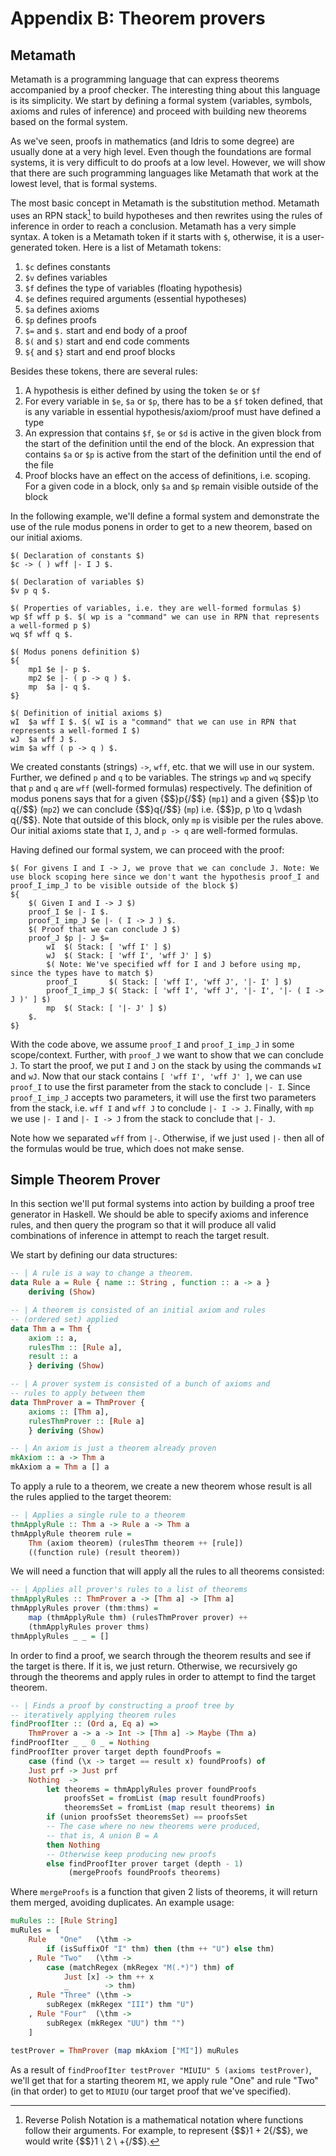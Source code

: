 # Appendix B: Theorem provers

## Metamath

Metamath is a programming language that can express theorems accompanied by a proof checker. The interesting thing about this language is its simplicity. We start by defining a formal system (variables, symbols, axioms and rules of inference) and proceed with building new theorems based on the formal system.

As we've seen, proofs in mathematics (and Idris to some degree) are usually done at a very high level. Even though the foundations are formal systems, it is very difficult to do proofs at a low level. However, we will show that there are such programming languages like Metamath that work at the lowest level, that is formal systems.

The most basic concept in Metamath is the substitution method. Metamath uses an RPN stack[^apbn1] to build hypotheses and then rewrites using the rules of inference in order to reach a conclusion. Metamath has a very simple syntax. A token is a Metamath token if it starts with `$`, otherwise, it is a user-generated token. Here is a list of Metamath tokens:

1. `$c` defines constants
1. `$v` defines variables
1. `$f` defines the type of variables (floating hypothesis)
1. `$e` defines required arguments (essential hypotheses)
1. `$a` defines axioms
1. `$p` defines proofs
1. `$=` and `$.` start and end body of a proof
1. `$(` and `$)` start and end code comments
1. `${` and `$}` start and end proof blocks

Besides these tokens, there are several rules:

1. A hypothesis is either defined by using the token `$e` or `$f`
1. For every variable in `$e`, `$a` or `$p`, there has to be a `$f` token defined, that is any variable in essential hypothesis/axiom/proof must have defined a type
1. An expression that contains `$f`, `$e` or `$d` is active in the given block from the start of the definition until the end of the block. An expression that contains `$a` or `$p` is active from the start of the definition until the end of the file
1. Proof blocks have an effect on the access of definitions, i.e. scoping. For a given code in a block, only `$a` and `$p` remain visible outside of the block

In the following example, we'll define a formal system and demonstrate the use of the rule modus ponens in order to get to a new theorem, based on our initial axioms.

```text
$( Declaration of constants $)
$c -> ( ) wff |- I J $.

$( Declaration of variables $)
$v p q $.

$( Properties of variables, i.e. they are well-formed formulas $)
wp $f wff p $. $( wp is a "command" we can use in RPN that represents a well-formed p $)
wq $f wff q $.

$( Modus ponens definition $)
${
    mp1 $e |- p $.
    mp2 $e |- ( p -> q ) $.
    mp  $a |- q $.
$}

$( Definition of initial axioms $)
wI  $a wff I $. $( wI is a "command" that we can use in RPN that represents a well-formed I $)
wJ  $a wff J $.
wim $a wff ( p -> q ) $.
```

We created constants (strings) `->`, `wff`, etc. that we will use in our system. Further, we defined `p` and `q` to be variables. The strings `wp` and `wq` specify that `p` and `q` are `wff` (well-formed formulas) respectively. The definition of modus ponens says that for a given {$$}p{/$$} (`mp1`) and a given {$$}p \to q{/$$} (`mp2`) we can conclude {$$}q{/$$} (`mp`) i.e. {$$}p, p \to q \vdash q{/$$}. Note that outside of this block, only `mp` is visible per the rules above. Our initial axioms state that `I`, `J`, and `p -> q` are well-formed formulas.

Having defined our formal system, we can proceed with the proof:

```text
$( For givens I and I -> J, we prove that we can conclude J. Note: We use block scoping here since we don't want the hypothesis proof_I and proof_I_imp_J to be visible outside of the block $)
${
    $( Given I and I -> J $)
    proof_I $e |- I $.
    proof_I_imp_J $e |- ( I -> J ) $.
    $( Proof that we can conclude J $)
    proof_J $p |- J $=
        wI  $( Stack: [ 'wff I' ] $)
        wJ  $( Stack: [ 'wff I', 'wff J' ] $)
        $( Note: We've specified wff for I and J before using mp, since the types have to match $)
        proof_I       $( Stack: [ 'wff I', 'wff J', '|- I' ] $)
        proof_I_imp_J $( Stack: [ 'wff I', 'wff J', '|- I', '|- ( I -> J )' ] $)
        mp  $( Stack: [ '|- J' ] $)
    $.
$}
```

With the code above, we assume `proof_I` and `proof_I_imp_J` in some scope/context. Further, with `proof_J` we want to show that we can conclude `J`. To start the proof, we put `I` and `J` on the stack by using the commands `wI` and `wJ`. Now that our stack contains `[ 'wff I', 'wff J' ]`, we can use `proof_I` to use the first parameter from the stack to conclude `|- I`. Since `proof_I_imp_J` accepts two parameters, it will use the first two parameters from the stack, i.e. `wff I` and `wff J` to conclude `|- I -> J`. Finally, with `mp` we use `|- I` and `|- I -> J` from the stack to conclude that `|- J`.

Note how we separated `wff` from `|-`. Otherwise, if we just used `|-` then all of the formulas would be true, which does not make sense.

## Simple Theorem Prover

In this section we'll put formal systems into action by building a proof tree generator in Haskell. We should be able to specify axioms and inference rules, and then query the program so that it will produce all valid combinations of inference in attempt to reach the target result.

We start by defining our data structures:

```haskell
-- | A rule is a way to change a theorem.
data Rule a = Rule { name :: String , function :: a -> a }
    deriving (Show)

-- | A theorem is consisted of an initial axiom and rules
-- (ordered set) applied
data Thm a = Thm {
    axiom :: a,
	rulesThm :: [Rule a],
	result :: a
	} deriving (Show)

-- | A prover system is consisted of a bunch of axioms and
-- rules to apply between them
data ThmProver a = ThmProver {
    axioms :: [Thm a],
	rulesThmProver :: [Rule a]
	} deriving (Show)

-- | An axiom is just a theorem already proven
mkAxiom :: a -> Thm a
mkAxiom a = Thm a [] a
```

To apply a rule to a theorem, we create a new theorem whose result is all the rules applied to the target theorem:

```haskell
-- | Applies a single rule to a theorem
thmApplyRule :: Thm a -> Rule a -> Thm a
thmApplyRule theorem rule =
    Thm (axiom theorem) (rulesThm theorem ++ [rule])
    ((function rule) (result theorem))
```

We will need a function that will apply all the rules to all theorems consisted:

```haskell
-- | Applies all prover's rules to a list of theorems
thmApplyRules :: ThmProver a -> [Thm a] -> [Thm a]
thmApplyRules prover (thm:thms) =
    map (thmApplyRule thm) (rulesThmProver prover) ++
	(thmApplyRules prover thms)
thmApplyRules _ _ = []
```

In order to find a proof, we search through the theorem results and see if the target is there. If it is, we just return. Otherwise, we recursively go through the theorems and apply rules in order to attempt to find the target theorem.

```haskell
-- | Finds a proof by constructing a proof tree by
-- iteratively applying theorem rules
findProofIter :: (Ord a, Eq a) =>
    ThmProver a -> a -> Int -> [Thm a] -> Maybe (Thm a)
findProofIter _ _ 0 _ = Nothing
findProofIter prover target depth foundProofs =
    case (find (\x -> target == result x) foundProofs) of
    Just prf -> Just prf
    Nothing  ->
        let theorems = thmApplyRules prover foundProofs
            proofsSet = fromList (map result foundProofs)
            theoremsSet = fromList (map result theorems) in
        if (union proofsSet theoremsSet) == proofsSet
        -- The case where no new theorems were produced,
		-- that is, A union B = A
        then Nothing
        -- Otherwise keep producing new proofs
        else findProofIter prover target (depth - 1)
		     (mergeProofs foundProofs theorems)
```

Where `mergeProofs` is a function that given 2 lists of theorems, it will return them merged, avoiding duplicates. An example usage:

```haskell
muRules :: [Rule String]
muRules = [
    Rule   "One"   (\thm ->
	    if (isSuffixOf "I" thm) then (thm ++ "U") else thm)
    , Rule "Two"   (\thm ->
	    case (matchRegex (mkRegex "M(.*)") thm) of
            Just [x] -> thm ++ x
            _        -> thm)
    , Rule "Three" (\thm ->
	    subRegex (mkRegex "III") thm "U")
    , Rule "Four"  (\thm ->
	    subRegex (mkRegex "UU") thm "")
    ]

testProver = ThmProver (map mkAxiom ["MI"]) muRules
```

As a result of `findProofIter testProver "MIUIU" 5 (axioms testProver)`, we'll get that for a starting theorem `MI`, we apply rule "One" and rule "Two" (in that order) to get to `MIUIU` (our target proof that we've specified).

[^apbn1]: Reverse Polish Notation is a mathematical notation where functions follow their arguments. For example, to represent {$$}1 + 2{/$$}, we would write {$$}1 \ 2 \ +{/$$}.
